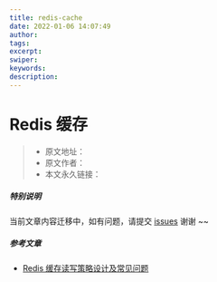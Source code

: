 ```yaml
---
title: redis-cache
date: 2022-01-06 14:07:49
author:
tags:
excerpt:
swiper:
keywords:
description:
---
```


#  Redis 缓存

> * 原文地址：[]()
> * 原文作者：[]()
> * 本文永久链接：[]()

##### **特别说明**

当前文章内容迁移中，如有问题，请提交 [issues](https://github.com/Starrier/starrier.github.io/issues) 谢谢 ~~



##### 参考文章

- [Redis 缓存读写策略设计及常见问题](https://alsritter.icu/posts/56acbef6/)

